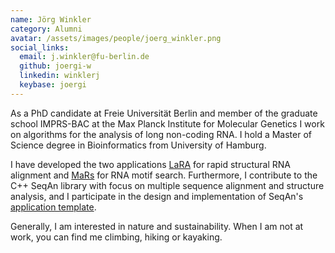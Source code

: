 ```yaml
---
name: Jörg Winkler
category: Alumni
avatar: /assets/images/people/joerg_winkler.png
social_links:
  email: j.winkler@fu-berlin.de
  github: joergi-w
  linkedin: winklerj
  keybase: joergi
---
```


As a PhD candidate at Freie Universität Berlin and member of the graduate school IMPRS-BAC at the Max Planck Institute
for Molecular Genetics I work on algorithms for the analysis of long non-coding RNA.
I hold a Master of Science degree in Bioinformatics from University of Hamburg.

I have developed the two applications [LaRA](/apps/lara.html) for rapid structural RNA alignment and
[MaRs](/apps/mars.html) for RNA motif search.
Furthermore, I contribute to the C++ SeqAn library with focus on multiple sequence alignment and structure analysis,
and I participate in the design and implementation of SeqAn's
[application template](https://github.com/seqan/app-template).

Generally, I am interested in nature and sustainability.
When I am not at work, you can find me climbing, hiking or kayaking.
